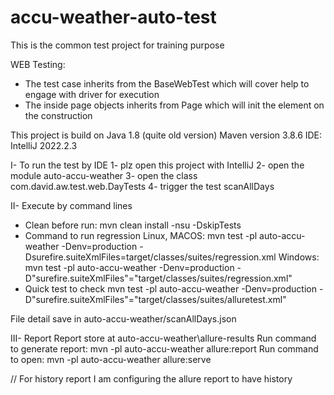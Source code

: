 # accu-weather-auto-test

This is the common test project for training purpose

WEB Testing:
 - The test case inherits from the BaseWebTest which will cover help to engage with driver for execution
 - The inside page objects inherits from Page which will init the element on the construction

This project is build on Java 1.8 (quite old version)
Maven version 3.8.6
IDE: IntelliJ 2022.2.3

I- To run the test by IDE
1- plz open this project with IntelliJ
2- open the module auto-accu-weather
3- open the class com.david.aw.test.web.DayTests
4- trigger the test scanAllDays

II- Execute by command lines
- Clean before run: mvn clean install -nsu -DskipTests
- Command to run regression
Linux, MACOS: mvn test -pl auto-accu-weather -Denv=production -Dsurefire.suiteXmlFiles=target/classes/suites/regression.xml
Windows: mvn test -pl auto-accu-weather -Denv=production -D"surefire.suiteXmlFiles"="target/classes/suites/regression.xml"
- Quick test to check
mvn test -pl auto-accu-weather -Denv=production -D"surefire.suiteXmlFiles"="target/classes/suites/alluretest.xml"

File detail save in auto-accu-weather/scanAllDays.json

III- Report
Report store at auto-accu-weather\allure-results
Run command to generate report: mvn -pl auto-accu-weather allure:report
Run command to open: mvn -pl auto-accu-weather allure:serve



// For history report I am configuring the allure report to have history



